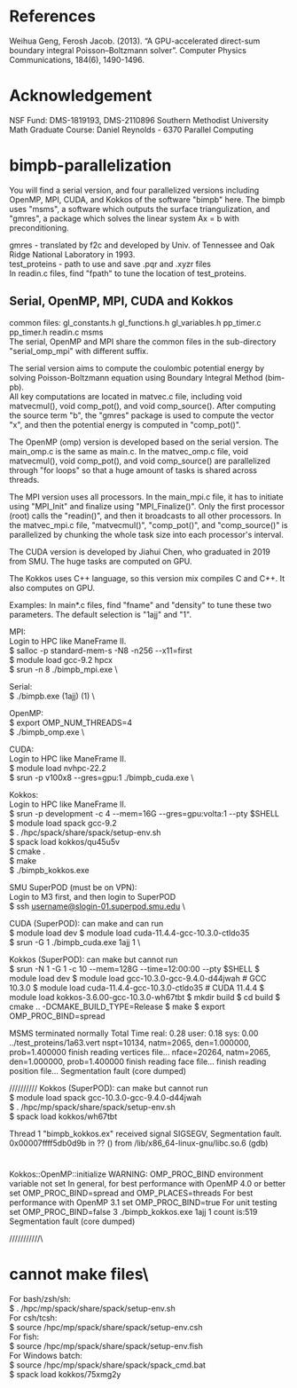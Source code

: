 # References
Weihua Geng, Ferosh Jacob. (2013). “A GPU-accelerated direct-sum boundary integral
Poisson–Boltzmann solver”. Computer Physics Communications, 184(6), 1490-1496.

# Acknowledgement
NSF Fund: DMS-1819193, DMS-2110896
Southern Methodist University Math Graduate Course: Daniel Reynolds - 6370 Parallel Computing

# bimpb-parallelization
You will find a serial version, and four parallelized versions including OpenMP, MPI, CUDA, and Kokkos of the software "bimpb" here. The bimpb uses "msms", a software which outputs the surface triangulization, and "gmres", a package which solves the linear system Ax = b with preconditioning.

gmres - translated by f2c and developed by Univ. of Tennessee and Oak Ridge National Laboratory in 1993. \
test_proteins - path to use and save .pqr and .xyzr files \
In readin.c files, find "fpath" to tune the location of test_proteins.

## Serial, OpenMP, MPI, CUDA and Kokkos
common files: gl_constants.h gl_functions.h gl_variables.h pp_timer.c pp_timer.h readin.c msms \
The serial, OpenMP and MPI share the common files in the sub-directory "serial_omp_mpi" with different suffix.

The serial version aims to compute the coulombic potential energy by solving Poisson-Boltzmann equation using Boundary Integral Method (bim-pb). \
All key computations are located in matvec.c file, including void matvecmul(), void comp_pot(), and void comp_source(). After computing the source term "b", the "gmres" package is used to compute the vector "x", and then the potential energy is computed in "comp_pot()".

The OpenMP (omp) version is developed based on the serial version. The main_omp.c is the same as main.c. In the matvec_omp.c file, void matvecmul(), void comp_pot(), and void comp_source() are parallelized through "for loops" so that a huge amount of tasks is shared across threads. 

The MPI version uses all processors. In the main_mpi.c file, it has to initiate using "MPI_Init" and finalize using "MPI_Finalize()". Only the first processor (root) calls the "readin()", and then it broadcasts to all other processors. In the matvec_mpi.c file, "matvecmul()", "comp_pot()", and "comp_source()" is parallelized by chunking the whole task size into each processor's interval. 

The CUDA version is developed by Jiahui Chen, who graduated in 2019 from SMU. The huge tasks are computed on GPU. 

The Kokkos uses C++ language, so this version mix compiles C and C++. It also computes on GPU. 

Examples:
In main*.c files, find "fname" and "density" to tune these two parameters. The default selection is "1ajj" and "1".

MPI: \
Login to HPC like ManeFrame II. \
$ salloc -p standard-mem-s -N8 -n256 --x11=first \
$ module load gcc-9.2 hpcx \
$ srun -n 8 ./bimpb_mpi.exe \

Serial: \
$ ./bimpb.exe (1ajj) (1) \

OpenMP: \
$ export OMP_NUM_THREADS=4 \
$ ./bimpb_omp.exe \

CUDA:  \
Login to HPC like ManeFrame II.  \
$ module load nvhpc-22.2  \
$ srun -p v100x8 --gres=gpu:1 ./bimpb_cuda.exe  \

Kokkos:  \
Login to HPC like ManeFrame II.  \
$ srun -p development -c 4 --mem=16G --gres=gpu:volta:1 --pty $SHELL \
$ module load spack gcc-9.2 \
$ . /hpc/spack/share/spack/setup-env.sh \
$ spack load kokkos/qu45u5v \
$ cmake . \
$ make \
$ ./bimpb_kokkos.exe



SMU SuperPOD (must be on VPN):\
Login to M3 first, and then login to SuperPOD \
$ ssh username@slogin-01.superpod.smu.edu \

CUDA (SuperPOD):  can make and can run\
$ module load dev
$ module load cuda-11.4.4-gcc-10.3.0-ctldo35  \
$ srun -G 1 ./bimpb_cuda.exe 1ajj 1  \


Kokkos (SuperPOD): can make but cannot run \
$ srun -N 1 -G 1 -c 10 --mem=128G --time=12:00:00 --pty $SHELL
$ module load dev
$ module load gcc-10.3.0-gcc-9.4.0-d44jwah # GCC 10.3.0
$ module load cuda-11.4.4-gcc-10.3.0-ctldo35 # CUDA 11.4.4
$ module load kokkos-3.6.00-gcc-10.3.0-wh67tbt
$ mkdir build
$ cd build
$ cmake .. -DCMAKE_BUILD_TYPE=Release
$ make
$ export OMP_PROC_BIND=spread

MSMS terminated normally
Total Time real: 0.28 user: 0.18 sys: 0.00
../test_proteins/1a63.vert
nspt=10134, natm=2065, den=1.000000, prob=1.400000
finish reading vertices file...
nface=20264, natm=2065, den=1.000000, prob=1.400000
finish reading face file...
finish reading position file...
Segmentation fault (core dumped)


////////// 
Kokkos (SuperPOD): can make but cannot run \
$ module load spack gcc-10.3.0-gcc-9.4.0-d44jwah\
$ . /hpc/mp/spack/share/spack/setup-env.sh\
$ spack load kokkos/wh67tbt

Thread 1 "bimpb_kokkos.ex" received signal SIGSEGV, Segmentation fault.
0x00007ffff5db0d9b in ?? () from /lib/x86_64-linux-gnu/libc.so.6
(gdb) 

#
Kokkos::OpenMP::initialize WARNING: OMP_PROC_BIND environment variable not set
  In general, for best performance with OpenMP 4.0 or better set OMP_PROC_BIND=spread and OMP_PLACES=threads
  For best performance with OpenMP 3.1 set OMP_PROC_BIND=true
  For unit testing set OMP_PROC_BIND=false
3 ./bimpb_kokkos.exe 1ajj 1 
count is:519
Segmentation fault (core dumped)



///////////\
# cannot make files\
For bash/zsh/sh:\
$ . /hpc/mp/spack/share/spack/setup-env.sh\
For csh/tcsh:\
$ source /hpc/mp/spack/share/spack/setup-env.csh\
For fish:\
$ source /hpc/mp/spack/share/spack/setup-env.fish\
For Windows batch:\
$ source /hpc/mp/spack/share/spack/spack_cmd.bat\
$ spack load kokkos/75xmg2y






